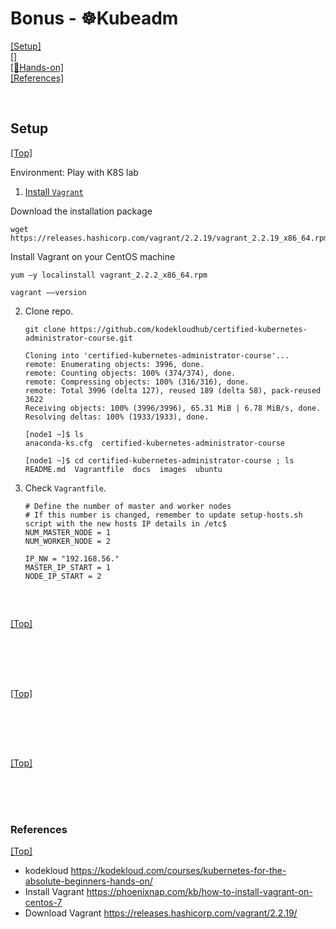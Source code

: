 # <span id='top'>Bonus - ☸️Kubeadm</span>

[[Setup]](#Setup)  
[[]](#)  
[[🤲Hands-on]](#)  
[[References]](#ref)

<br>

## <span id='Setup'>Setup</span>

[[Top]](#top)

Environment: Play with K8S lab

1.  [Install `Vagrant`](https://phoenixnap.com/kb/how-to-install-vagrant-on-centos-7)

Download the installation package

    wget https://releases.hashicorp.com/vagrant/2.2.19/vagrant_2.2.19_x86_64.rpm

Install Vagrant on your CentOS machine

    yum –y localinstall vagrant_2.2.2_x86_64.rpm

    vagrant ––version

2.  Clone repo.

        git clone https://github.com/kodekloudhub/certified-kubernetes-administrator-course.git

        Cloning into 'certified-kubernetes-administrator-course'...
        remote: Enumerating objects: 3996, done.
        remote: Counting objects: 100% (374/374), done.
        remote: Compressing objects: 100% (316/316), done.
        remote: Total 3996 (delta 127), reused 189 (delta 58), pack-reused 3622
        Receiving objects: 100% (3996/3996), 65.31 MiB | 6.78 MiB/s, done.
        Resolving deltas: 100% (1933/1933), done.

        [node1 ~]$ ls
        anaconda-ks.cfg  certified-kubernetes-administrator-course

        [node1 ~]$ cd certified-kubernetes-administrator-course ; ls
        README.md  Vagrantfile  docs  images  ubuntu

3.  Check `Vagrantfile`.

        # Define the number of master and worker nodes
        # If this number is changed, remember to update setup-hosts.sh script with the new hosts IP details in /etc$
        NUM_MASTER_NODE = 1
        NUM_WORKER_NODE = 2

        IP_NW = "192.168.56."
        MASTER_IP_START = 1
        NODE_IP_START = 2

<br>

## <span id=''></span>

[[Top]](#top)

<br>

<br>
<br>

## <span id=''></span>

[[Top]](#top)

<br>

<br>
<br>

## <span id=''></span>

[[Top]](#top)

<br>

<br>
<br>

### <span id='ref'>References</span>

[[Top]](#top)

- kodekloud https://kodekloud.com/courses/kubernetes-for-the-absolute-beginners-hands-on/
- Install Vagrant https://phoenixnap.com/kb/how-to-install-vagrant-on-centos-7
- Download Vagrant https://releases.hashicorp.com/vagrant/2.2.19/
